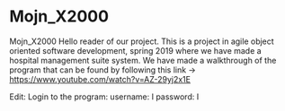 # Mojn_X2000
Mojn_X2000
Hello reader of our project. This is a project in agile object oriented software development, spring 2019 where we have made a hospital management suite system. We have made a walkthrough of the program that can be found by following this link -> https://www.youtube.com/watch?v=AZ-29yj2x1E

Edit:
Login to the program: username: I
                      password: I
